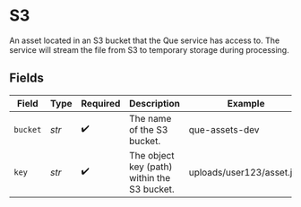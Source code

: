 # S3

An asset located in an S3 bucket that the Que service has access to. The service will stream the file from S3 to temporary storage during processing.


## Fields

| Field                                       | Type                                        | Required                                    | Description                                 | Example                                     |
| ------------------------------------------- | ------------------------------------------- | ------------------------------------------- | ------------------------------------------- | ------------------------------------------- |
| `bucket`                                    | *str*                                       | :heavy_check_mark:                          | The name of the S3 bucket.                  | que-assets-dev                              |
| `key`                                       | *str*                                       | :heavy_check_mark:                          | The object key (path) within the S3 bucket. | uploads/user123/asset.jpg                   |